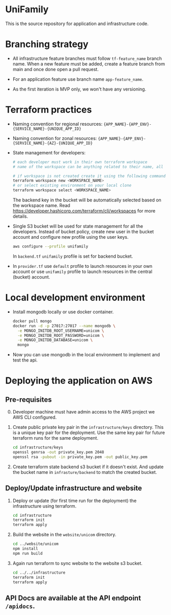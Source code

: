 # UniFamily

This is the source repository for application and infrastructure code.

# Branching strategy

- All infrastructure feature branches must follow `tf-feature_name` branch name. When a new feature must be added, create a feature branch from main and once done open a pull request.

- For an application feature use branch name `app-feature_name`.

- As the first iteration is MVP only, we won't have any versioning.

# Terraform practices

- Naming convention for regional resources:
    `{APP_NAME}-{APP_ENV}-{SERVICE_NAME}-{UNIQUE_APP_ID}`

- Naming convention for zonal resources:
    `{APP_NAME}-{APP_ENV}-{SERVICE_NAME}-{AZ}-{UNIQUE_APP_ID}`

- State management for developers:

    ```sh
    # each developer must work in their own terraform workspace
    # name of the workspace can be anything related to their name, all uncased

    # if workspace is not created create it using the following command
    terraform workspace new <WORKSPACE_NAME>
    # or select existing environment on your local clone
    terraform workspace select <WORKSPACE_NAME>
    ```

    The backend key in the bucket will be automatically selected based on the workspace name. Read https://developer.hashicorp.com/terraform/cli/workspaces for more details.

- Single S3 bucket will be used for state management for all the developers. Instead of bucket policy, create new user in the bucket account and configure new profile using the user keys.

    ```sh
    aws configure --profile unifamily
    ```

    In `backend.tf` `unifamily` profile is set for backend bucket.

- In `provider.tf` use `default` profile to launch resources in your own account or use `unifamily` profile to launch resources in the central (bucket) account.

# Local development environment

- Install mongodb locally or use docker container.

    ```bash
    docker pull mongo
    docker run -d -p 27017:27017 --name mongodb \
      -e MONGO_INITDB_ROOT_USERNAME=unicom \
      -e MONGO_INITDB_ROOT_PASSWORD=unicom \
      -e MONGO_INITDB_DATABASE=unicom \
      mongo
    ```

- Now you can use mongodb in the local environment to implement and test the api.

# Deploying the application on AWS

## Pre-requisites

0. Developer machine must have admin access to the AWS project we AWS CLI configured.

1. Create public private key pair in the `infrastructure/keys` directory. This is a unique key pair for the deployment. Use the same key pair for future terraform runs for the same deployment.

    ```bash
    cd infrastructure/keys
    openssl genrsa -out private_key.pem 2048
    openssl rsa -pubout -in private_key.pem -out public_key.pem
    ```

2. Create terraform state backend s3 bucket if it doesn't exist. And update the bucket name in `infrasture/backend` to match the created bucket.

## Deploy/Update infrastructure and website

1. Deploy or update (for first time run for the deployment) the infrastructure using terraform.

    ```bash
    cd infrastructure
    terraform init
    terraform apply
    ```

2. Build the website in the `website/unicom` directory.

    ```bash
    cd ../website/unicom
    npm install
    npm run build
    ```

3. Again run terraform to sync website to the website s3 bucket.

    ```bash
    cd ../../infrastructure
    terraform init
    terraform apply
    ```


## API Docs are available at the API endpoint `/apidocs`.